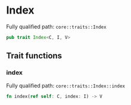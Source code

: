 # Index

Fully qualified path: `core::traits::Index`

```rust
pub trait Index<C, I, V>
```

## Trait functions

### index

Fully qualified path: `core::traits::Index::index`

```rust
fn index(ref self: C, index: I) -> V
```


